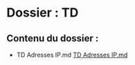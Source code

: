# Dossier : TD
 
 ## Contenu du dossier : 
- TD Adresses IP.md [TD Adresses IP.md](./TD_Adresses_IP.md)
